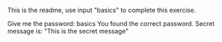 This is the readme, use input "basics" to complete this exercise.

Give me the password: basics
You found the correct password. Secret message is:
"This is the secret message"
